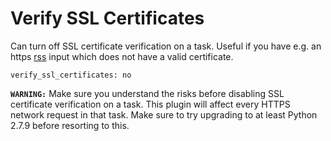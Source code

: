 # Verify SSL Certificates

Can turn off SSL certificate verification on a task. Useful if you have e.g. an https [rss](/Plugins/rss) input which does not have a valid certificate.
```
verify_ssl_certificates: no
```

**`WARNING:`** Make sure you understand the risks before disabling SSL certificate verification on a task. This plugin will affect every HTTPS network request in that task. Make sure to try upgrading to at least Python 2.7.9 before resorting to this.